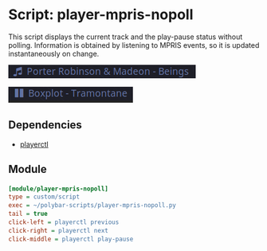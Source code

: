 # Script: player-mpris-nopoll

This script displays the current track and the play-pause status without polling.
Information is obtained by listening to MPRIS events, so it is updated instantaneously on change.

![mpris playing](screenshots/1.png)

![mpris paused](screenshots/2.png)


## Dependencies

* [playerctl](https://github.com/acrisci/playerctl)


## Module
```ini
[module/player-mpris-nopoll]
type = custom/script
exec = ~/polybar-scripts/player-mpris-nopoll.py
tail = true
click-left = playerctl previous
click-right = playerctl next
click-middle = playerctl play-pause
```

